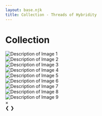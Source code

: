 ```yaml
---
layout: base.njk
title: Collection - Threads of Hybridity
---
```

  
# Collection

<div class="gallery">
    <div class="gallery-item">
        <img src="/images/collection/1.jpg" alt="Description of Image 1" class="gallery-image" loading="lazy">
    </div>
    <div class="gallery-item">
        <img src="/images/collection/2.jpg" alt="Description of Image 2" class="gallery-image" loading="lazy">
    </div>
    <div class="gallery-item">
        <img src="/images/collection/3.jpg" alt="Description of Image 3" class="gallery-image" loading="lazy">
    </div>
    <div class="gallery-item">
        <img src="/images/collection/4.jpg" alt="Description of Image 4" class="gallery-image" loading="lazy">
    </div>
    <div class="gallery-item">
        <img src="/images/collection/5.jpg" alt="Description of Image 5" class="gallery-image" loading="lazy">
    </div>
    <div class="gallery-item">
        <img src="/images/collection/6.jpg" alt="Description of Image 6" class="gallery-image" loading="lazy">
    </div>
    <div class="gallery-item">
        <img src="/images/collection/7.jpg" alt="Description of Image 7" class="gallery-image" loading="lazy">
    </div>
    <div class="gallery-item">
        <img src="/images/collection/8.jpg" alt="Description of Image 8" class="gallery-image" loading="lazy">
    </div>
    <div class="gallery-item">
        <img src="/images/collection/9.jpg" alt="Description of Image 9" class="gallery-image" loading="lazy">
    </div>
    <!-- Add more images as needed -->
</div>

<!-- Modal Structure -->
<div id="modal" class="modal">
    <span class="close">&times;</span>
    <img class="modal-content" id="modal-image">
    <div id="caption"></div>
    <a class="prev">&#10094;</a>
    <a class="next">&#10095;</a>
</div>